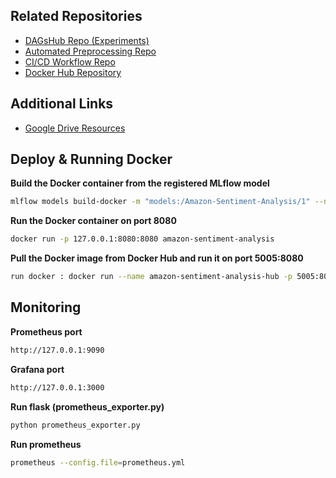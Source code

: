 ## Related Repositories

- [DAGsHub Repo (Experiments)](https://dagshub.com/Maoelan/amazon-sentiment-analysis/experiments)
- [Automated Preprocessing Repo](https://github.com/Maoelan/Eksperimen_SML_Maulana-Muhammad)
- [CI/CD Workflow Repo](https://github.com/Maoelan/Workflow_CI_Maulana-Muhammad)
- [Docker Hub Repository](https://hub.docker.com/repository/docker/maoelana/amazon-sentiment-analysis/general)

## Additional Links

- [Google Drive Resources](https://drive.google.com/drive/u/0/folders/1mG6jjn8anwVlm3reWUgsSwCF-NuUyuPA)

## Deploy & Running Docker

**Build the Docker container from the registered MLflow model**
```bash
mlflow models build-docker -m "models:/Amazon-Sentiment-Analysis/1" --name "amazon-sentiment-analysis"
```

**Run the Docker container on port 8080**  
```bash
docker run -p 127.0.0.1:8080:8080 amazon-sentiment-analysis
```

**Pull the Docker image from Docker Hub and run it on port 5005:8080**
```bash
run docker : docker run --name amazon-sentiment-analysis-hub -p 5005:8080 maoelana/amazon-sentiment-analysis:latest
```
## Monitoring

**Prometheus port**
```bash
http://127.0.0.1:9090
```

**Grafana port**
```bash
http://127.0.0.1:3000
```

**Run flask (prometheus_exporter.py)**
```bash
python prometheus_exporter.py
```

**Run prometheus**
```bash
prometheus --config.file=prometheus.yml
```